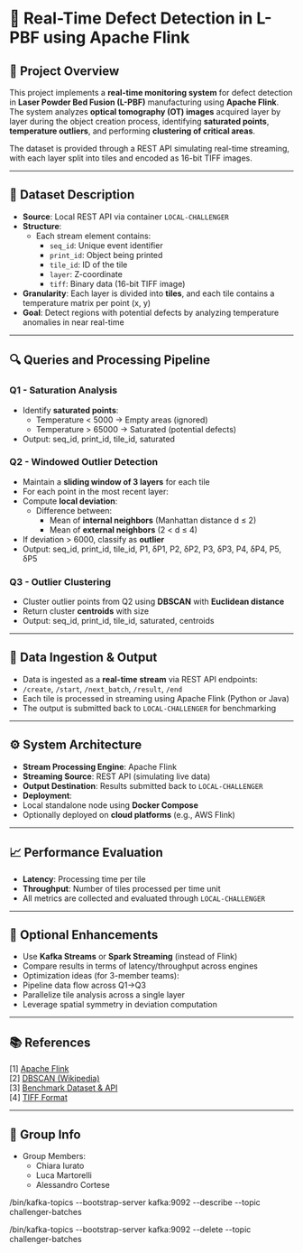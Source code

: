 # 🧪 Real-Time Defect Detection in L-PBF using Apache Flink

## 📘 Project Overview

This project implements a **real-time monitoring system** for defect detection in **Laser Powder Bed Fusion (L-PBF)** manufacturing using **Apache Flink**. The system analyzes **optical tomography (OT) images** acquired layer by layer during the object creation process, identifying **saturated points**, **temperature outliers**, and performing **clustering of critical areas**.

The dataset is provided through a REST API simulating real-time streaming, with each layer split into tiles and encoded as 16-bit TIFF images.

---

## 🧾 Dataset Description

- **Source**: Local REST API via container `LOCAL-CHALLENGER`
- **Structure**:
  - Each stream element contains:
    - `seq_id`: Unique event identifier
    - `print_id`: Object being printed
    - `tile_id`: ID of the tile
    - `layer`: Z-coordinate
    - `tiff`: Binary data (16-bit TIFF image)
- **Granularity**: Each layer is divided into **tiles**, and each tile contains a temperature matrix per point (x, y)
- **Goal**: Detect regions with potential defects by analyzing temperature anomalies in near real-time

---

## 🔍 Queries and Processing Pipeline

### **Q1 - Saturation Analysis**
- Identify **saturated points**:
  - Temperature < 5000 → Empty areas (ignored)
  - Temperature > 65000 → Saturated (potential defects)
- Output: seq_id, print_id, tile_id, saturated


### **Q2 - Windowed Outlier Detection**
- Maintain a **sliding window of 3 layers** for each tile
- For each point in the most recent layer:
- Compute **local deviation**:
  - Difference between:
    - Mean of **internal neighbors** (Manhattan distance d ≤ 2)
    - Mean of **external neighbors** (2 < d ≤ 4)
- If deviation > 6000, classify as **outlier**
- Output: seq_id, print_id, tile_id, P1, δP1, P2, δP2, P3, δP3, P4, δP4, P5, δP5


### **Q3 - Outlier Clustering**
- Cluster outlier points from Q2 using **DBSCAN** with **Euclidean distance**
- Return cluster **centroids** with size
- Output: seq_id, print_id, tile_id, saturated, centroids


---

## 💾 Data Ingestion & Output

- Data is ingested as a **real-time stream** via REST API endpoints:
- `/create`, `/start`, `/next_batch`, `/result`, `/end`
- Each tile is processed in streaming using Apache Flink (Python or Java)
- The output is submitted back to `LOCAL-CHALLENGER` for benchmarking

---

## ⚙️ System Architecture

- **Stream Processing Engine**: Apache Flink
- **Streaming Source**: REST API (simulating live data)
- **Output Destination**: Results submitted back to `LOCAL-CHALLENGER`
- **Deployment**:
- Local standalone node using **Docker Compose**
- Optionally deployed on **cloud platforms** (e.g., AWS Flink)

---

## 📈 Performance Evaluation

- **Latency**: Processing time per tile
- **Throughput**: Number of tiles processed per time unit
- All metrics are collected and evaluated through `LOCAL-CHALLENGER`

---

## 🧪 Optional Enhancements

- Use **Kafka Streams** or **Spark Streaming** (instead of Flink)
- Compare results in terms of latency/throughput across engines
- Optimization ideas (for 3-member teams):
- Pipeline data flow across Q1→Q3
- Parallelize tile analysis across a single layer
- Leverage spatial symmetry in deviation computation

---

## 📚 References

[1] [Apache Flink](https://flink.apache.org/)  
[2] [DBSCAN (Wikipedia)](https://en.wikipedia.org/wiki/DBSCAN)  
[3] [Benchmark Dataset & API](http://www.ce.uniroma2.it/courses/sabd2425/project/)  
[4] [TIFF Format](https://en.wikipedia.org/wiki/Tagged_Image_File_Format)

---

## 👥 Group Info

- Group Members:  
  - Chiara Iurato
  - Luca Martorelli
  - Alessandro Cortese



/bin/kafka-topics --bootstrap-server kafka:9092 --describe --topic challenger-batches

/bin/kafka-topics --bootstrap-server kafka:9092 --delete --topic challenger-batches
